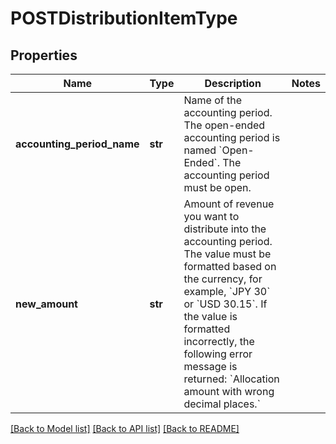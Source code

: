 # POSTDistributionItemType

## Properties
Name | Type | Description | Notes
------------ | ------------- | ------------- | -------------
**accounting_period_name** | **str** | Name of the accounting period. The open-ended accounting period is named &#x60;Open-Ended&#x60;.   The accounting period must be open.  | 
**new_amount** | **str** | Amount of revenue you want to distribute into the accounting period.  The value must be formatted based on the currency, for example, &#x60;JPY 30&#x60; or &#x60;USD 30.15&#x60;. If the value is formatted incorrectly, the following error message is returned: &#x60;Allocation amount with wrong decimal places.&#x60;  | 

[[Back to Model list]](../README.md#documentation-for-models) [[Back to API list]](../README.md#documentation-for-api-endpoints) [[Back to README]](../README.md)



